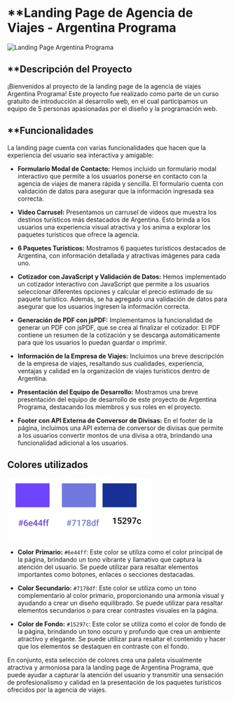 # **Landing Page de Agencia de Viajes - Argentina Programa

![Landing Page Argentina Programa](https://ruta-de-imagenes.com/imagen-principal.jpg)

## **Descripción del Proyecto

¡Bienvenidos al proyecto de la landing page de la agencia de viajes Argentina Programa! Este proyecto fue realizado como parte de un curso gratuito de introducción al desarrollo web, en el cual participamos un equipo de 5 personas apasionadas por el diseño y la programación web.

## **Funcionalidades

La landing page cuenta con varias funcionalidades que hacen que la experiencia del usuario sea interactiva y amigable:

- **Formulario Modal de Contacto:** Hemos incluido un formulario modal interactivo que permite a los usuarios ponerse en contacto con la agencia de viajes de manera rápida y sencilla. El formulario cuenta con validación de datos para asegurar que la información ingresada sea correcta.

- **Video Carrusel:** Presentamos un carrusel de videos que muestra los destinos turísticos más destacados de Argentina. Esto brinda a los usuarios una experiencia visual atractiva y los anima a explorar los paquetes turísticos que ofrece la agencia.

- **6 Paquetes Turísticos:** Mostramos 6 paquetes turísticos destacados de Argentina, con información detallada y atractivas imágenes para cada uno.

- **Cotizador con JavaScript y Validación de Datos:** Hemos implementado un cotizador interactivo con JavaScript que permite a los usuarios seleccionar diferentes opciones y calcular el precio estimado de su paquete turístico. Además, se ha agregado una validación de datos para asegurar que los usuarios ingresen la información correcta.

- **Generación de PDF con jsPDF:** Implementamos la funcionalidad de generar un PDF con jsPDF, que se crea al finalizar el cotizador. El PDF contiene un resumen de la cotización y se descarga automáticamente para que los usuarios lo puedan guardar o imprimir.

- **Información de la Empresa de Viajes:** Incluimos una breve descripción de la empresa de viajes, resaltando sus cualidades, experiencia, ventajas y calidad en la organización de viajes turísticos dentro de Argentina.

- **Presentación del Equipo de Desarrollo:** Mostramos una breve presentación del equipo de desarrollo de este proyecto de Argentina Programa, destacando los miembros y sus roles en el proyecto.

- **Footer con API Externa de Conversor de Divisas:** En el footer de la página, incluimos una API externa de conversor de divisas que permite a los usuarios convertir montos de una divisa a otra, brindando una funcionalidad adicional a los usuarios.

## Colores utilizados 
![Paleta de colores](/imgs/paleta.jpg)


- **Color Primario:** `#6e44ff`: Este color se utiliza como el color principal de la página, brindando un tono vibrante y llamativo que captura la atención del usuario. Se puede utilizar para resaltar elementos importantes como botones, enlaces o secciones destacadas.

- **Color Secundario:** `#7178df`: Este color se utiliza como un tono complementario al color primario, proporcionando una armonía visual y ayudando a crear un diseño equilibrado. Se puede utilizar para resaltar elementos secundarios o para crear contrastes visuales en la página.

- **Color de Fondo:** `#15297c`: Este color se utiliza como el color de fondo de la página, brindando un tono oscuro y profundo que crea un ambiente atractivo y elegante. Se puede utilizar para resaltar el contenido y hacer que los elementos se destaquen en contraste con el fondo.

En conjunto, esta selección de colores crea una paleta visualmente atractiva y armoniosa para la landing page de Argentina Programa, que puede ayudar a capturar la atención del usuario y transmitir una sensación de profesionalismo y calidad en la presentación de los paquetes turísticos ofrecidos por la agencia de viajes.
